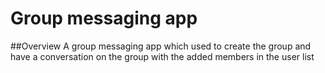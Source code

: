 # Group messaging app
##Overview
A group messaging app which used to create the group and have a conversation on the group with the added members in the user list 
